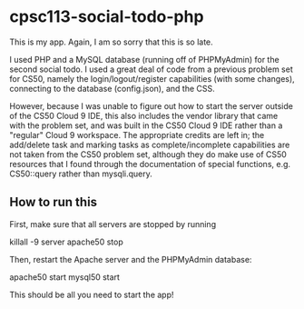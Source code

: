 # cpsc113-social-todo-php

This is my app. Again, I am so sorry that this is so late.

I used PHP and a MySQL database (running off of PHPMyAdmin) for the second social todo. I used a great deal of code from a previous problem set for CS50, namely the login/logout/register capabilities (with some changes), connecting to the database (config.json), and the CSS.

However, because I was unable to figure out how to start the server outside of the CS50 Cloud 9 IDE, this also includes the vendor library that came with the problem set, and was built in the CS50 Cloud 9 IDE rather than a "regular" Cloud 9 workspace. The appropriate credits are left in; the add/delete task and marking tasks as complete/incomplete capabilities are not taken from the CS50 problem set, although they do make use of CS50 resources that I found through the documentation of special functions, e.g. CS50::query rather than mysqli.query.

## How to run this
First, make sure that all servers are stopped by running

  killall -9 server
  apache50 stop

Then, restart the Apache server and the PHPMyAdmin database:

  apache50 start
  mysql50 start

This should be all you need to start the app!
